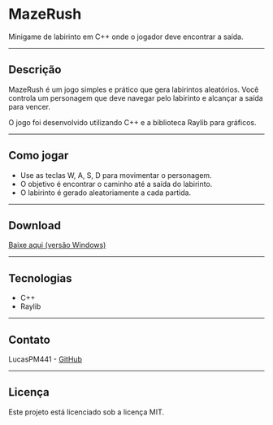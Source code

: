 # MazeRush

Minigame de labirinto em C++ onde o jogador deve encontrar a saída.

---

## Descrição

MazeRush é um jogo simples e prático que gera labirintos aleatórios. Você controla um personagem que deve navegar pelo labirinto e alcançar a saída para vencer.

O jogo foi desenvolvido utilizando C++ e a biblioteca Raylib para gráficos.

---

## Como jogar

- Use as teclas W, A, S, D para movimentar o personagem.
- O objetivo é encontrar o caminho até a saída do labirinto.
- O labirinto é gerado aleatoriamente a cada partida.

---

## Download

[Baixe aqui (versão Windows)](https://github.com/LucasPM441/MazeRush/releases/download/v1.0/MazeRush.1.0.zip)

---

## Tecnologias

- C++
- Raylib

---

## Contato

LucasPM441 - [GitHub](https://github.com/LucasPM441)

---

## Licença

Este projeto está licenciado sob a licença MIT.
